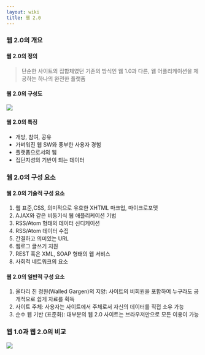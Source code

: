 ```yaml
---
layout: wiki
title: 웹 2.0
---
```


### 웹 2.0의 개요
#### 웹 2.0의 정의
> 단순한 사이트의 집합체였던 기존의 방식인 웹 1.0과 다른, 웹 어플리케이션을 제공하는 하나의 완전한 플랫폼

#### 웹 2.0의 구성도
![](https://creativitytheories.wikispaces.com/file/view/web20.png/280809180/web20.png)

#### 웹 2.0의 특징
* 개방, 참여, 공유
* 가벼워진 웹 SW와 풍부한 사용자 경험
* 플랫폼으로서의 웹
* 집단지성의 기반이 되는 데이터

### 웹 2.0의 구성 요소
#### 웹 2.0의 기술적 구성 요소
1. 웹 표준,CSS, 의미적으로 유효한 XHTML 마크업, 마이크로포맷
1. AJAX와 같은 비동기식 웹 애플리케이션 기법
1. RSS/Atom 형태의 데이터 신디케이션
1. RSS/Atom 데이터 수집
1. 간결하고 의미있는 URL
1. 웹로그 글쓰기 지원
1. REST 혹은 XML, SOAP 형태의 웹 서비스
1. 사회적 네트워크의 요소

#### 웹 2.0의 일반적 구성 요소
1. 울타리 친 정원(Walled Gargen)의 지양: 사이트의 비회원을 포함하여 누구라도 공개적으로 쉽게 자료를 획득
1. 사이트 주체: 사용자는 사이트에서 주체로서 자신의 데이터를 직접 소유 가능
1. 순수 웹 기반 (표준화): 대부분의 웹 2.0 사이트는 브라우저만으로 모든 이용이 가능

### 웹 1.0과 웹 2.0의 비교
![](http://docentesenextremadura.wikispaces.com/file/view/web20.png/33382945/web20.png)
